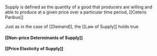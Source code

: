 Supply is defined as the quantity of a good that producers are willing and able to produce at a given price over a particular time period, [[Ceteris Paribus]]

Just as in the case of [[Demand]], the [[Law of Supply]] holds true

#### [[Non-price Determinants of Supply]]

#### [[Price Elasticity of Supply]]